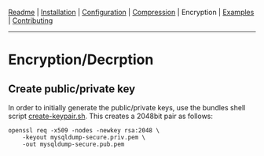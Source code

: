 [Readme](https://github.com/cytopia/mysqldump-secure/blob/master/README.md) |
[Installation](https://github.com/cytopia/mysqldump-secure/blob/master/doc/INSTALL.md) |
[Configuration](https://github.com/cytopia/mysqldump-secure/blob/master/doc/SETUP.md) |
[Compression](https://github.com/cytopia/mysqldump-secure/blob/master/doc/COMPRESSION.md) |
Encryption |
[Examples](https://github.com/cytopia/mysqldump-secure/blob/master/doc/EXAMPLES.md) |
[Contributing](https://github.com/cytopia/mysqldump-secure/blob/master/CONTRIBUTING.md)

---


# Encryption/Decrption

## Create public/private key

In order to initially generate the public/private keys, use the bundles shell script [create-keypair.sh](https://github.com/cytopia/mysqldump-secure/blob/master/bin/create-keypair.sh). This creates a 2048bit pair as follows:
```shell
openssl req -x509 -nodes -newkey rsa:2048 \
	-keyout mysqldump-secure.priv.pem \
	-out mysqldump-secure.pub.pem
```

